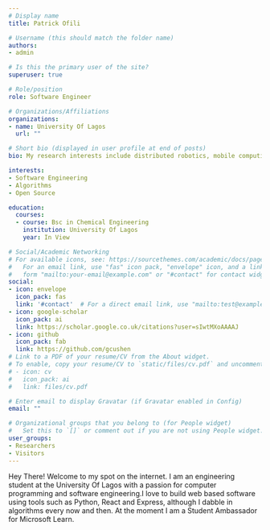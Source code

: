```yaml
---
# Display name
title: Patrick Ofili

# Username (this should match the folder name)
authors:
- admin

# Is this the primary user of the site?
superuser: true

# Role/position
role: Software Engineer

# Organizations/Affiliations
organizations:
- name: University Of Lagos
  url: ""

# Short bio (displayed in user profile at end of posts)
bio: My research interests include distributed robotics, mobile computing and programmable matter.

interests:
- Software Engineering
- Algorithms
- Open Source

education:
  courses:
  - course: Bsc in Chemical Engineering
    institution: University Of Lagos
    year: In View

# Social/Academic Networking
# For available icons, see: https://sourcethemes.com/academic/docs/page-builder/#icons
#   For an email link, use "fas" icon pack, "envelope" icon, and a link in the
#   form "mailto:your-email@example.com" or "#contact" for contact widget.
social:
- icon: envelope
  icon_pack: fas
  link: '#contact'  # For a direct email link, use "mailto:test@example.org".
- icon: google-scholar
  icon_pack: ai
  link: https://scholar.google.co.uk/citations?user=sIwtMXoAAAAJ
- icon: github
  icon_pack: fab
  link: https://github.com/gcushen
# Link to a PDF of your resume/CV from the About widget.
# To enable, copy your resume/CV to `static/files/cv.pdf` and uncomment the lines below.
# - icon: cv
#   icon_pack: ai
#   link: files/cv.pdf

# Enter email to display Gravatar (if Gravatar enabled in Config)
email: ""

# Organizational groups that you belong to (for People widget)
#   Set this to `[]` or comment out if you are not using People widget.
user_groups:
- Researchers
- Visitors
---
```


Hey There! Welcome to my spot on the internet. I am an engineering student at the University Of Lagos with a passion for computer programming and software engineering.I love to build web based software using tools such as Python, React and Express, although I dabble in algorithms every now and then. At the moment I am a Student Ambassador for Microsoft Learn. 


